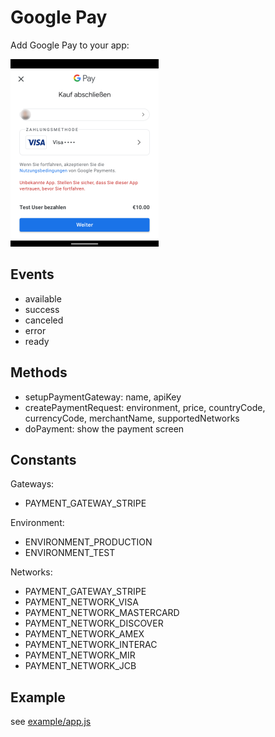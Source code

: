 # Google Pay

Add Google Pay to your app:

<img src="screen.png"/>

## Events
* available
* success
* canceled
* error
* ready

## Methods
* setupPaymentGateway: name, apiKey
* createPaymentRequest: environment, price, countryCode, currencyCode, merchantName, supportedNetworks
* doPayment: show the payment screen

## Constants
Gateways:
* PAYMENT_GATEWAY_STRIPE

Environment:
* ENVIRONMENT_PRODUCTION
* ENVIRONMENT_TEST

Networks:
* PAYMENT_GATEWAY_STRIPE
* PAYMENT_NETWORK_VISA
* PAYMENT_NETWORK_MASTERCARD
* PAYMENT_NETWORK_DISCOVER
* PAYMENT_NETWORK_AMEX
* PAYMENT_NETWORK_INTERAC
* PAYMENT_NETWORK_MIR
* PAYMENT_NETWORK_JCB

## Example

see <a href="./example/app.js">example/app.js</a>
